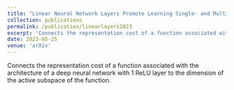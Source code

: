 ```yaml
---
title: "Linear Neural Network Layers Promote Learning Single- and Multiple-Index Models "
collection: publications
permalink: /publication/linearlayers2023
excerpt: 'Connects the representation cost of a function associated with the architecture of a deep neural network with 1 ReLU layer to the dimension of the active subspace of the function.'
date: 2023-05-25
venue: 'arXiv'
---
```

Connects the representation cost of a function associated with the architecture of a deep neural network with 1 ReLU layer to the dimension of the active subspace of the function.

<!-- Access paper here: TODO -->
